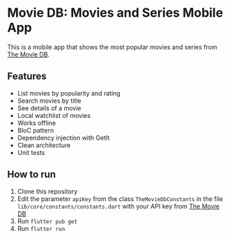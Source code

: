 # Movie DB: Movies and Series Mobile App

This is a mobile app that shows the most popular movies and series from [The Movie DB](https://www.themoviedb.org/).

## Features

- List movies by popularity and rating
- Search movies by title
- See details of a movie
- Local watchlist of movies
- Works offline
- BloC pattern
- Dependency injection with GetIt
- Clean architecture
- Unit tests

## How to run

1. Clone this repository
2. Edit the parameter `apiKey` from the class `TheMovieDbConstants` in the file `lib/core/constants/constants.dart` with your API key from [The Movie DB](https://www.themoviedb.org/)
3. Run `flutter pub get`
4. Run `flutter run`


